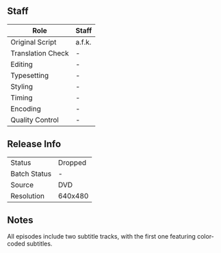 ## Staff

| Role              | Staff                               |
|-------------------|-------------------------------------|
| Original Script   | a.f.k.                              |
| Translation Check | -                                   |
| Editing           | -                                   |
| Typesetting       | -                                   |
| Styling           | -                                   |
| Timing            | -                                   |
| Encoding          | -                                   |
| Quality Control   | -                                   |

## Release Info

|              |           |
|--------------|-----------|
| Status       | Dropped   |
| Batch Status | -         |
| Source       | DVD       |
| Resolution   | 640x480   |

## Notes

All episodes include two subtitle tracks, with the first one featuring color-coded subtitles.
